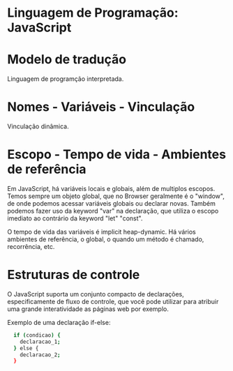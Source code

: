 # Linguagem de Programação: JavaScript 

# Modelo de tradução

Linguagem de programção interpretada.

# Nomes - Variáveis - Vinculação

Vinculação dinâmica.

# Escopo - Tempo de vida - Ambientes de referência

Em JavaScript, há variáveis locais e globais, além de multiplos escopos. Temos sempre um objeto global, que no Browser geralmente é o "window", de onde podemos acessar variáveis globais ou declarar novas. Também podemos fazer uso da keyword "var" na declaração, que utiliza o escopo imediato ao contrário da keyword "let" "const". 

O tempo de vida das variáveis é implicit heap-dynamic.
Há vários ambientes de referência, o global, o quando um método é chamado, recorrência, etc. 

# Estruturas de controle

O JavaScript suporta um conjunto compacto de declarações, especificamente de fluxo de controle, que você pode utilizar para atribuir uma grande interatividade as páginas web por exemplo.

Exemplo de uma declaração if-else:

```zsh
  if (condicao) {
    declaracao_1;
  } else {
    declaracao_2;
  }
```